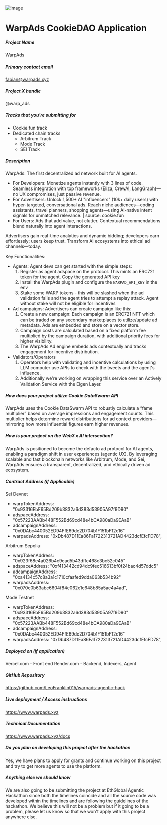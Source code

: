 ![image](https://github.com/user-attachments/assets/86833bb7-2433-4ac0-a266-a0ef799ca982)

# WarpAds CookieDAO Application

##### Project Name
WarpAds

##### Primary contact email
fabian@warpads.xyz
##### Project X handle
@warp_ads

##### Tracks that you're submitting for
- Cookie.fun track
- Dedicated chain tracks
	- Arbitrum Track
	- Mode Track
	- SEI Track

##### Description
WarpAds: The first decentralized ad network built for AI agents.
- For Developers: Monetize agents instantly with 3 lines of code. Seamless integration with top frameworks (Eliza, CrewAI, LangGraph)—no UX compromises, just passive revenue.
- For Advertisers: Unlock 1,500+ AI "influencers" (10k+ daily users) with hyper-targeted, conversational ads. Reach niche audiences—coding assistants, travel planners, shopping agents—using AI-native intent signals for unmatched relevance. | source: cookie.fun
- For Users: Ads that add value, not clutter. Contextual recommendations blend naturally into agent interactions.

Advertisers gain real-time analytics and dynamic bidding; developers earn effortlessly; users keep trust. Transform AI ecosystems into ethical ad channels—today. 

Key Functionalities:
- Agents: Agent devs can get started with the simple steps:
	1. Register as agent adspace on the protocol. This mints an ERC721 token for the agent. Copy the generated API key
	2. Install the WarpAds plugin and configure the `WARPAD_API_KEY` in the env
	3. Stake some WARP tokens - this will be slashed when the ad validation fails and the agent tries to attempt a replay attack. Agent without stake will not be eligible for incentives
- Ad campaigns: Advertisers can create campaign like this:
	1. Create a new campaign: Each campaign is an ERC721 NFT which can be traded on any secondary marketplaces to utilize/update ad metadata. Ads are embedded and store on a vector store.
	2. Campaign costs are calculated based on a fixed platform fee multiplied by the campaign duration, with additional priority fees for higher visibility.
	3. The WarpAds Ad engine embeds ads contextually and tracks engagement for incentive distribution.
- Validators/Operators
	1. Operators help with validating and incentive calculations by using LLM computer use APIs to check with the tweets and the agent's influence. 
	2. Additionally we're working on wrapping this service over an Actively Validation Service with the Eigen Layer.
##### How does your project utilize Cookie DataSwarm API
WarpAds uses the Cookie DataSwarm API to robustly calculate a “fame multiplier” based on average impressions and engagement counts. This multiplier helps determine reward distributions for ad context providers—mirroring how more influential figures earn higher revenues.

##### How is your project on the Web3 x AI intersection?
WarpAds is positioned to become the defacto ad protocol for AI agents, enabling a paradigm shift in user experiences (agentic UX). By leveraging scalable and fast blockchain networks like Arbitrum, Mode, and Sei, WarpAds ensures a transparent, decentralized, and ethically driven ad ecosystem.

##### Contract Address (if Applicable)

Sei Devnet
- warpTokenAddress: "0x93316EbF65Bd209b3832a6d383d53905A97f9D90"
- adspaceAddress: "0x57223AABb448F552Bd69cd48e4bCA980aDa9EAaB"
- adcampaignAddress: "0x0DAbc440052ED94FfE69de2D704b1F151bF12c16"
- warpadsAddress: "0xDb487D11Ea86Fa1722313721AD4423dcfEfcFD78",

Arbitrum Sepolia
- warpTokenAddress: "0x923f68e4a026b4c9ead5b43dffc468c3bc52c045"
- adspaceAddress: "0xf413442cd94dc9fec516613bf0f24bac4d57ddc5"
- adcampaignAddress: "0xa4134c57c8a3a1c1710cfaafed9dda063b534b92"
- warpadsAddress: "0x070c0b63abc6604f84e062e1c648b85a5ae4a4ad",

Mode Testnet
- warpTokenAddress: "0x93316EbF65Bd209b3832a6d383d53905A97f9D90"
- adspaceAddress: "0x57223AABb448F552Bd69cd48e4bCA980aDa9EAaB"
- adcampaignAddress: "0x0DAbc440052ED94FfE69de2D704b1F151bF12c16"
- warpadsAddress: "0xDb487D11Ea86Fa1722313721AD4423dcfEfcFD78",


##### Deployed on (if application)
Vercel.com - Front end
Render.com - Backend, Indexers, Agent

##### GitHub Repository
https://github.com/LeoFranklin015/warpads-agentic-hack

##### Live deployment / Access instructions
https://www.warpads.xyz

##### Technical Documentation
https://www.warpads.xyz/docs

##### Do you plan on developing this project after the hackathon
Yes, we have plans to apply for grants and continue working on this project and try to get more agents to use the platform.

##### Anything else we should know
We are also going to be submitting the project at EthGlobal Agentic Hackathon since both the timelines coincide and all the source code was developed within the timelines and are following the guidelines of the hackathon. We believe this will not be a problem but if it going to be a problem, please let us know so that we won't apply with this project anywhere else. 

